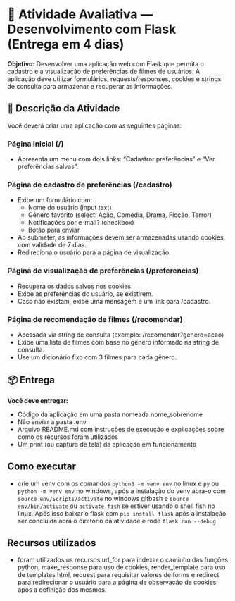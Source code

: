 # 📝 Atividade Avaliativa — Desenvolvimento com Flask (Entrega em 4 dias)
**Objetivo:** Desenvolver uma aplicação web com Flask que permita o cadastro e a visualização de preferências de filmes de usuários. A aplicação deve utilizar formulários, requests/responses, cookies e strings de consulta para armazenar e recuperar as informações.

## 🧩 Descrição da Atividade
Você deverá criar uma aplicação com as seguintes páginas:

### Página inicial (/)

* Apresenta um menu com dois links: “Cadastrar preferências” e “Ver preferências salvas”.

### Página de cadastro de preferências (/cadastro)

* Exibe um formulário com:
    * Nome do usuário (input text)
    * Gênero favorito (select: Ação, Comédia, Drama, Ficção, Terror)
    * Notificações por e-mail? (checkbox)
    * Botão para enviar
* Ao submeter, as informações devem ser armazenadas usando cookies, com validade de 7 dias.
* Redireciona o usuário para a página de visualização.

### Página de visualização de preferências (/preferencias)

* Recupera os dados salvos nos cookies.
* Exibe as preferências do usuário, se existirem.
* Caso não existam, exibe uma mensagem e um link para /cadastro.

### Página de recomendação de filmes (/recomendar)

* Acessada via string de consulta (exemplo: /recomendar?genero=acao)
* Exibe uma lista de filmes com base no gênero informado na string de consulta.
* Use um dicionário fixo com 3 filmes para cada gênero.

## 📦 Entrega

**Você deve entregar:**

* Código da aplicação em uma pasta nomeada nome_sobrenome
* Não enviar a pasta .env
* Arquivo README.md com instruções de execução e explicações sobre como os recursos foram utilizados
* Um print (ou captura de tela) da aplicação em funcionamento

## Como executar

* crie um venv com os comandos `python3 -m venv env` no linux e `py` ou `python -m venv env` no windows, após a instalação do venv abra-o com `source env/Scripts/activate` no windows gitbash e `source env/bin/activate` ou `activate.fish` se estiver usando o shell fish no linux. Após isso baixar o flask com `pip install flask` após a instalação ser concluida abra o diretório da atividade e rode `flask run --debug`

## Recursos utilizados

* foram utilizados os recursos url_for para indexar o caminho das funções python, make_response para uso de cookies, render_template para uso de templates html, request para requisitar valores de forms e redirect para redirecionar o usuário para a página de observação de cookies após a definição dos mesmos.
